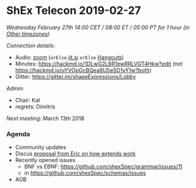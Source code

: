 # ShEx Telecon 2019-02-27

*Wednesday February 27th 14:00 CET / 08:00 ET / 05:00 PT for 1 hour (in [Other timezones](https://www.timeanddate.com/worldclock/fixedtime.html?msg=ShEx+CG&iso=20190227T14&p1=195&ah=1))*

*Connection details*:
* Audio: [zoom](https://zoom.us/j/441496948) (`orElse` [jit.si](https://meet.jit.si/ShEx) `orElse` [Hangouts](http://tinyurl.com/ShEx-hangouts))
* Minutes: https://hackmd.io/1DLwG2L6R1ewRRLVGT4Hkw?edit (not https://hackmd.io/uYVOpGcBQea8U5eSD1vY1w?both)
* Gitter: https://gitter.im/shapeExpressions/Lobby

*Admin*:
 * Chair: Kat
 * regrets: Dimitris

*Next meeting*: March 13th 2018

### Agenda

* Community updates
* Discus [proposal from Eric on how extends work](https://lists.w3.org/Archives/Public/public-shex/2019Feb/0003.html)
* Recently opened issues
  * BNF vs EBNF: https://github.com/shexSpec/grammar/issues/11
  * in https://github.com/shexSpec/schemas/issues
* AOB
